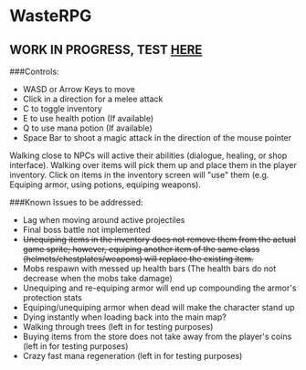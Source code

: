# WasteRPG
## WORK IN PROGRESS, TEST [HERE](https://wastesquadatwaterloo.github.io/WasteRPG/)
###Controls:
* WASD or Arrow Keys to move
* Click in a direction for a melee attack
* C to toggle inventory
* E to use health potion (If available)
* Q to use mana potion (If available)
* Space Bar to shoot a magic attack in the direction of the mouse pointer

Walking close to NPCs will active their abilities (dialogue, healing, or shop interface). Walking over items will pick them up and place them in the player inventory. Click on items in the inventory screen will "use" them (e.g. Equiping armor, using potions, equiping weapons). 

###Known Issues to be addressed:
* Lag when moving around active projectiles
* Final boss battle not implemented
* ~~Unequiping items in the inventory does not remove them from the actual game sprite; however, equiping another item of the same class (helmets/chestplates/weapons) will replace the existing item.~~
* Mobs respawn with messed up health bars (The health bars do not decrease when the mobs take damage)
* Unequiping and re-equiping armor will end up compounding the armor's protection stats
* Equiping/unequiping armor when dead will make the character stand up
* Dying instantly when loading back into the main map?
* Walking through trees (left in for testing purposes)
* Buying items from the store does not take away from the player's coins (left in for testing purposes)
* Crazy fast mana regeneration (left in for testing purposes)
